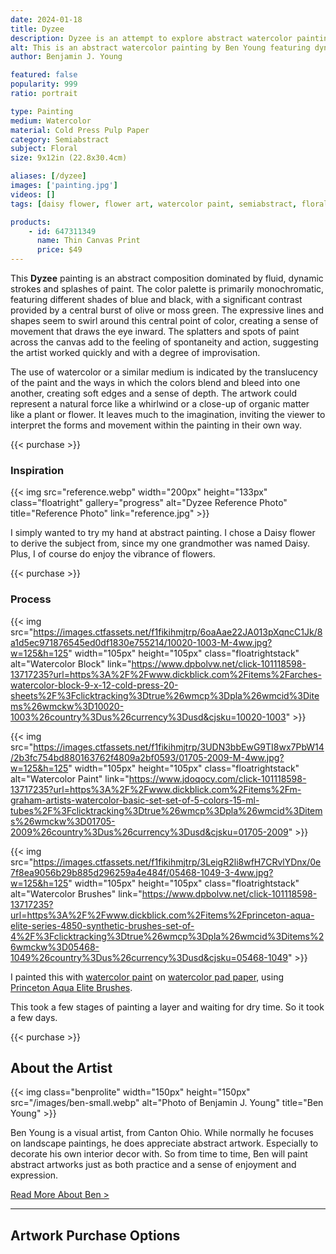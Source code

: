```yaml
---
date: 2024-01-18
title: Dyzee
description: Dyzee is an attempt to explore abstract watercolor painting. But the abstraction is subjectively representative to a floral reference by name, a Daisy flower.
alt: This is an abstract watercolor painting by Ben Young featuring dynamic blue and black brushstrokes, with splatters and washes creating a sense of movement, anchored by a central burst of yellow.
author: Benjamin J. Young

featured: false
popularity: 999
ratio: portrait

type: Painting
medium: Watercolor
material: Cold Press Pulp Paper
category: Semiabstract
subject: Floral
size: 9x12in (22.8x30.4cm)

aliases: [/dyzee]
images: ['painting.jpg']
videos: []
tags: [daisy flower, flower art, watercolor paint, semiabstract, floral abstract, splash accents, broad stokes, neutral tone]

products:
    - id: 647311349
      name: Thin Canvas Print
      price: $49
---
```


This **Dyzee** painting is an abstract composition dominated by fluid, dynamic strokes and splashes of paint. The color palette is primarily monochromatic, featuring different shades of blue and black, with a significant contrast provided by a central burst of olive or moss green. The expressive lines and shapes seem to swirl around this central point of color, creating a sense of movement that draws the eye inward. The splatters and spots of paint across the canvas add to the feeling of spontaneity and action, suggesting the artist worked quickly and with a degree of improvisation.

The use of watercolor or a similar medium is indicated by the translucency of the paint and the ways in which the colors blend and bleed into one another, creating soft edges and a sense of depth. The artwork could represent a natural force like a whirlwind or a close-up of organic matter like a plant or flower. It leaves much to the imagination, inviting the viewer to interpret the forms and movement within the painting in their own way.

{{< purchase >}}

### Inspiration ###

{{< img src="reference.webp" width="200px" height="133px" class="floatright" gallery="progress" alt="Dyzee Reference Photo" title="Reference Photo" link="reference.jpg" >}}

I simply wanted to try my hand at abstract painting. I chose a Daisy flower to derive the subject from, since my one grandmother was named Daisy. Plus, I of course do enjoy the vibrance of flowers.

{{< purchase >}}

### Process ###

{{< img src="https://images.ctfassets.net/f1fikihmjtrp/6oaAae22JA013pXqncC1Jk/8a1d5ec971876545ed0df1830e755214/10020-1003-M-4ww.jpg?w=125&h=125" width="105px" height="105px" class="floatrightstack" alt="Watercolor Block" link="https://www.dpbolvw.net/click-101118598-13717235?url=https%3A%2F%2Fwww.dickblick.com%2Fitems%2Farches-watercolor-block-9-x-12-cold-press-20-sheets%2F%3Fclicktracking%3Dtrue%26wmcp%3Dpla%26wmcid%3Ditems%26wmckw%3D10020-1003%26country%3Dus%26currency%3Dusd&cjsku=10020-1003" >}}

{{< img src="https://images.ctfassets.net/f1fikihmjtrp/3UDN3bbEwG9TI8wx7PbW14/2b3fc754bd880163762f4809a2bf0593/01705-2009-M-4ww.jpg?w=125&h=125" width="105px" height="105px" class="floatrightstack" alt="Watercolor Paint" link="https://www.jdoqocy.com/click-101118598-13717235?url=https%3A%2F%2Fwww.dickblick.com%2Fitems%2Fm-graham-artists-watercolor-basic-set-set-of-5-colors-15-ml-tubes%2F%3Fclicktracking%3Dtrue%26wmcp%3Dpla%26wmcid%3Ditems%26wmckw%3D01705-2009%26country%3Dus%26currency%3Dusd&cjsku=01705-2009" >}}

{{< img src="https://images.ctfassets.net/f1fikihmjtrp/3LeigR2li8wfH7CRvlYDnx/0e7f8ea9056b29b885d296259a4e484f/05468-1049-3-4ww.jpg?w=125&h=125" width="105px" height="105px" class="floatrightstack" alt="Watercolor Brushes" link="https://www.dpbolvw.net/click-101118598-13717235?url=https%3A%2F%2Fwww.dickblick.com%2Fitems%2Fprinceton-aqua-elite-series-4850-synthetic-brushes-set-of-4%2F%3Fclicktracking%3Dtrue%26wmcp%3Dpla%26wmcid%3Ditems%26wmckw%3D05468-1049%26country%3Dus%26currency%3Dusd&cjsku=05468-1049" >}}

I painted this with [watercolor paint](https://www.anrdoezrs.net/click-101118598-13717235?url=https%3A%2F%2Fwww.dickblick.com%2Fitems%2Froyal-langnickel-waterclor-paint-set-of-12%2F%3Fclicktracking%3Dtrue%26wmcp%3Dpla%26wmcid%3Ditems%26wmckw%3D86329-1009%26country%3Dus%26currency%3Dusd&cjsku=86329-1009) on [watercolor pad paper](https://www.anrdoezrs.net/click-101118598-13717235?url=https%3A%2F%2Fwww.dickblick.com%2Fitems%2Fcanson-lettering-pad-watercolor%2F%3Fclicktracking%3Dtrue%26wmcp%3Dpla%26wmcid%3Ditems%26wmckw%3D09634-1001%26country%3Dus%26currency%3Dusd&cjsku=09634-1001), using [Princeton Aqua Elite Brushes](https://www.anrdoezrs.net/click-101118598-13717235?url=https%3A%2F%2Fwww.dickblick.com%2Fitems%2Fprinceton-aqua-elite-series-4850-synthetic-brushes-set-of-4%2F%3Fclicktracking%3Dtrue%26wmcp%3Dpla%26wmcid%3Ditems%26wmckw%3D05468-1049%26country%3Dus%26currency%3Dusd&cjsku=05468-1049).

This took a few stages of painting a layer and waiting for dry time. So it took a few days.

{{< purchase >}}

## About the Artist ##

{{< img class="benprolite" width="150px" height="150px" src="/images/ben-small.webp" alt="Photo of Benjamin J. Young" title="Ben Young" >}}

Ben Young is a visual artist, from Canton Ohio. While normally he focuses on landscape paintings, he does appreciate abstract artwork. Especially to decorate his own interior decor with. So from time to time, Ben will paint abstract artworks just as both practice and a sense of enjoyment and expression.

[Read More About Ben >](/about)

---

## Artwork Purchase Options ##
